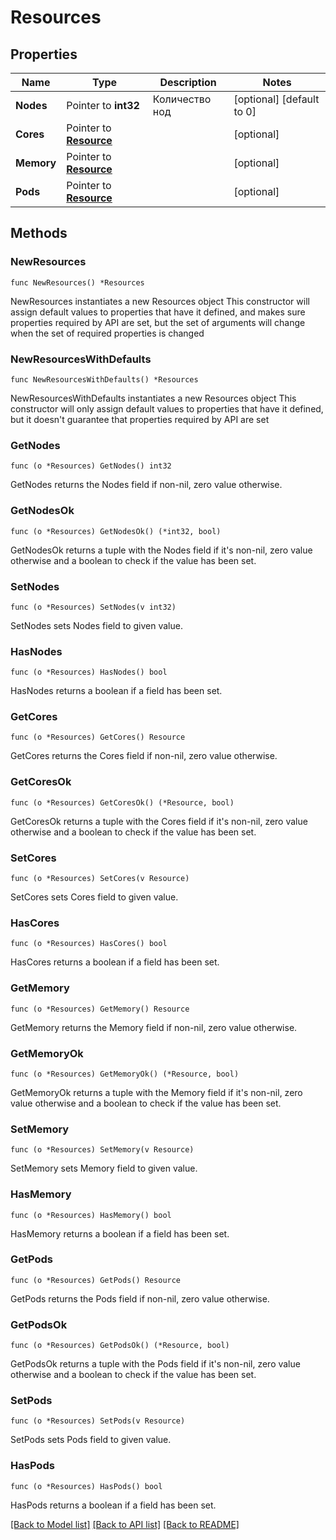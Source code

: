 # Resources

## Properties

Name | Type | Description | Notes
------------ | ------------- | ------------- | -------------
**Nodes** | Pointer to **int32** | Количество нод | [optional] [default to 0]
**Cores** | Pointer to [**Resource**](Resource.md) |  | [optional] 
**Memory** | Pointer to [**Resource**](Resource.md) |  | [optional] 
**Pods** | Pointer to [**Resource**](Resource.md) |  | [optional] 

## Methods

### NewResources

`func NewResources() *Resources`

NewResources instantiates a new Resources object
This constructor will assign default values to properties that have it defined,
and makes sure properties required by API are set, but the set of arguments
will change when the set of required properties is changed

### NewResourcesWithDefaults

`func NewResourcesWithDefaults() *Resources`

NewResourcesWithDefaults instantiates a new Resources object
This constructor will only assign default values to properties that have it defined,
but it doesn't guarantee that properties required by API are set

### GetNodes

`func (o *Resources) GetNodes() int32`

GetNodes returns the Nodes field if non-nil, zero value otherwise.

### GetNodesOk

`func (o *Resources) GetNodesOk() (*int32, bool)`

GetNodesOk returns a tuple with the Nodes field if it's non-nil, zero value otherwise
and a boolean to check if the value has been set.

### SetNodes

`func (o *Resources) SetNodes(v int32)`

SetNodes sets Nodes field to given value.

### HasNodes

`func (o *Resources) HasNodes() bool`

HasNodes returns a boolean if a field has been set.

### GetCores

`func (o *Resources) GetCores() Resource`

GetCores returns the Cores field if non-nil, zero value otherwise.

### GetCoresOk

`func (o *Resources) GetCoresOk() (*Resource, bool)`

GetCoresOk returns a tuple with the Cores field if it's non-nil, zero value otherwise
and a boolean to check if the value has been set.

### SetCores

`func (o *Resources) SetCores(v Resource)`

SetCores sets Cores field to given value.

### HasCores

`func (o *Resources) HasCores() bool`

HasCores returns a boolean if a field has been set.

### GetMemory

`func (o *Resources) GetMemory() Resource`

GetMemory returns the Memory field if non-nil, zero value otherwise.

### GetMemoryOk

`func (o *Resources) GetMemoryOk() (*Resource, bool)`

GetMemoryOk returns a tuple with the Memory field if it's non-nil, zero value otherwise
and a boolean to check if the value has been set.

### SetMemory

`func (o *Resources) SetMemory(v Resource)`

SetMemory sets Memory field to given value.

### HasMemory

`func (o *Resources) HasMemory() bool`

HasMemory returns a boolean if a field has been set.

### GetPods

`func (o *Resources) GetPods() Resource`

GetPods returns the Pods field if non-nil, zero value otherwise.

### GetPodsOk

`func (o *Resources) GetPodsOk() (*Resource, bool)`

GetPodsOk returns a tuple with the Pods field if it's non-nil, zero value otherwise
and a boolean to check if the value has been set.

### SetPods

`func (o *Resources) SetPods(v Resource)`

SetPods sets Pods field to given value.

### HasPods

`func (o *Resources) HasPods() bool`

HasPods returns a boolean if a field has been set.


[[Back to Model list]](../README.md#documentation-for-models) [[Back to API list]](../README.md#documentation-for-api-endpoints) [[Back to README]](../README.md)


